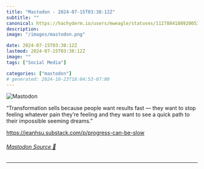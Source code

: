 ```yaml
---
title: "Mastodon - 2024-07-15T03:38:12Z"
subtitle: ""
canonical: https://hachyderm.io/users/mweagle/statuses/112788418892005361
description:
image: "/images/mastodon.png"

date: 2024-07-15T03:38:12Z
lastmod: 2024-07-15T03:38:12Z
image: ""
tags: ["Social Media"]

categories: ["mastodon"]
# generated: 2024-10-23T18:04:53-07:00
---
```

![Mastodon](/images/mastodon.png)

<p>“Transformation sells because people want results fast — they want to stop feeling whatever pain they’re feeling and they want to see a quick path to their impossible seeming dreams.”</p><p><a href="https://jeanhsu.substack.com/p/progress-can-be-slow" target="_blank" rel="nofollow noopener noreferrer" translate="no"><span class="invisible">https://</span><span class="ellipsis">jeanhsu.substack.com/p/progres</span><span class="invisible">s-can-be-slow</span></a></p>


###### [Mastodon Source 🐘](https://hachyderm.io/@mweagle/112788418892005361)

___
